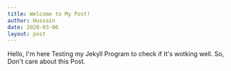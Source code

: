 ```yaml
---
title: Welcome to My Post!
author: Hussain
date: 2020-03-06
layout: post
---
```


Hello, I'm here Testing my Jekyll Program to check if It's wotking well. So, Don't care about this Post.

